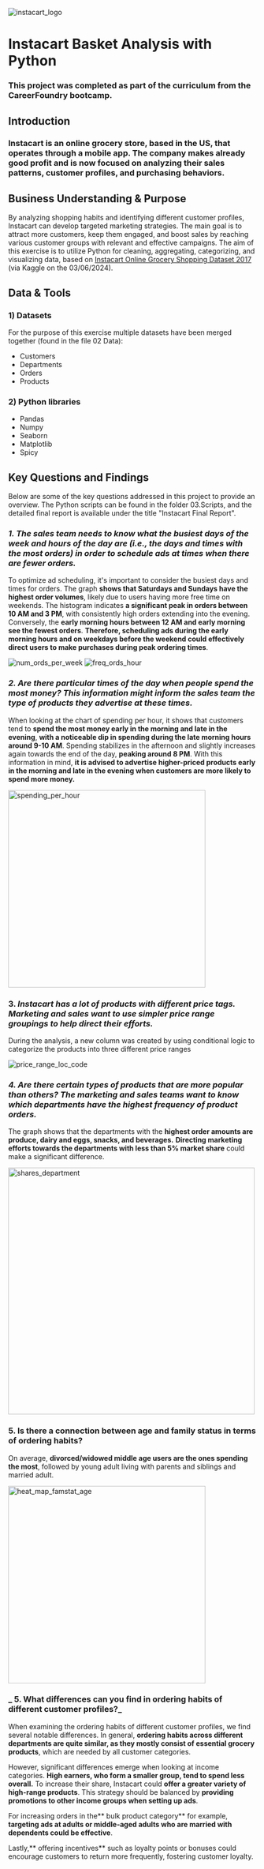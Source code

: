 ![instacart_logo](pictures%20and%20visualization/instacart_logo.png)


# Instacart Basket Analysis with Python
### This project was completed as part of the curriculum from the CareerFoundry bootcamp.

## Introduction
### Instacart is an online grocery store, based in the US, that operates through a mobile app. The company makes already good profit and is now focused on analyzing their sales patterns, customer profiles, and purchasing behaviors.

## Business Understanding & Purpose

By analyzing shopping habits and identifying different customer profiles, Instacart can develop targeted marketing strategies. The main goal is to attract more customers, keep them engaged, and boost sales by reaching various customer groups with relevant and effective campaigns.
The aim of this exercise is to utilize Python for cleaning, aggregating, categorizing, and visualizing data, based on [Instacart Online Grocery Shopping Dataset 2017](www.instacart.com/datasets/grocery-shopping-2017) (via Kaggle on the 03/06/2024).

## Data & Tools
### 1)	Datasets
For the purpose of this exercise multiple datasets have been merged together (found in the file 02 Data):
- Customers
- Departments
- Orders
- Products
### 2)	Python libraries
- Pandas
- Numpy
- Seaborn
- Matplotlib
- Spicy

## Key Questions and Findings
Below are some of the key questions addressed in this project to provide an overview. The Python scripts can be found in the folder 03.Scripts, and the detailed final report is available under the title "Instacart Final Report".

### _1. The sales team needs to know what the busiest days of the week and hours of the day are (i.e., the days and times with the most orders) in order to schedule ads at times when there are fewer orders._

To optimize ad scheduling, it's important to consider the busiest days and times for orders. The graph **shows that Saturdays and Sundays have the highest order volumes**, likely due to users having more free time on weekends. The histogram indicates **a significant peak in orders between 10 AM and 3 PM**, with consistently high orders extending into the evening. Conversely, the **early morning hours between 12 AM and early morning see the fewest orders**. **Therefore, scheduling ads during the early morning hours and on weekdays before the weekend could effectively direct users to make purchases during peak ordering times**.

![num_ords_per_week](pictures%20and%20visualization/num_ords_per_week.png)   ![freq_ords_hour](pictures%20and%20visualization/freq_ords_hour.png) 

### _2.  Are there particular times of the day when people spend the most money? This information might inform the sales team the type of products they advertise at these times._

When looking at the chart of spending per hour, it shows that customers tend to **spend the most money early in the morning and late in the evening**, **with a noticeable dip in spending during the late morning hours around 9-10 AM**. Spending stabilizes in the afternoon and slightly increases again towards the end of the day, **peaking around 8 PM**. With this information in mind, **it is advised to advertise higher-priced products early in the morning and late in the evening when customers are more likely to spend more money.**

<img src="pictures%20and%20visualization/spending_per_hour.png" alt="spending_per_hour" width="400">



### 3. _Instacart has a lot of products with different price tags. Marketing and sales want to use simpler price range groupings to help direct their efforts._

During the analysis, a new column was created by using conditional logic to categorize the products into three different price ranges

![price_range_loc_code](pictures%20and%20visualization/price_range_loc_code.png) 


### _4. Are there certain types of products that are more popular than others? The marketing and sales teams want to know which departments have the highest frequency of product orders._

The graph shows that the departments with the **highest order amounts are produce, dairy and eggs, snacks, and beverages.**
**Directing marketing efforts towards the departments with less than 5% market share** could make a significant difference.

<img src="pictures%20and%20visualization/shares_department.png" alt="shares_department" width="500">

### 5. Is there a connection between age and family status in terms of ordering habits?

On average, **divorced/widowed middle age users are the ones spending the most**, followed by young adult living with parents and siblings and married adult.

<img src="pictures%20and%20visualization/heat_map_famstat_age.png" alt="heat_map_famstat_age" width="400">

### _ 5. What differences can you find in ordering habits of different customer profiles?_

When examining the ordering habits of different customer profiles, we find several notable differences. In general, **ordering habits across different departments are quite similar, as they mostly consist of essential grocery products**, which are needed by all customer categories.

However, significant differences emerge when looking at income categories. **High earners, who form a smaller group, tend to spend less overall.** To increase their share, Instacart could **offer a greater variety of high-range products**. This strategy should be balanced by **providing promotions to other income groups when setting up ads**.

For increasing orders in the** bulk product category** for example, **targeting ads at adults or middle-aged adults who are married with dependents could be effective**.

Lastly,** offering incentives** such as loyalty points or bonuses could encourage customers to return more frequently, fostering customer loyalty.

